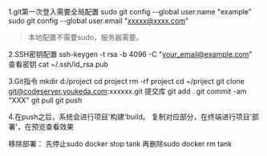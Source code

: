 1.git第一次登入需要全局配置
sudo git config --global user.name "example"
sudo git config --global user.email "xxxxx@xxxx.com"
>本地配置不需要sudo，服务器需要。

2.SSH密钥配置
ssh-keygen -t rsa -b 4096 -C "your_email@example.com"
查看密钥
cat ~/.ssh/id_rsa.pub

3.Git指令
mkdir d:/project
cd project
rm -rf project
cd ~/priject
git clone git@codeserver.youkeda.com:xxxxxx.git
提交库
git add .
git commit -am "XXX"
git pull
git push

4.在push之后，系统会进行项目'构建'build。
复制对应部分，在终端进行项目'部署'，在预览查看效果

移除部署：
先停止sudo docker stop tank
再删除sudo docker rm tank
